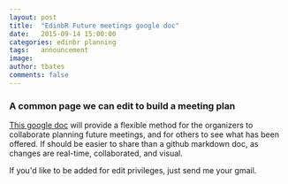 ```yaml
---
layout: post
title:  "EdinbR Future meetings google doc"
date:   2015-09-14 15:00:00
categories: edinbr planning
tags:   announcement
image:
author: tbates
comments: false
---
```


### A common page we can edit to build a meeting plan

[This google doc](https://docs.google.com/document/d/10cD1SujlEvIDbbvIhApyD8gX690upVKnicWWC1efyxg/edit?usp=sharing) will provide a flexible method for the organizers to collaborate planning future meetings, and for others to see what has been offered. If should be easier to share than a github markdown doc, as changes are real-time, collaborated, and visual.

If you'd like to be added for edit privileges, just send me your gmail.

